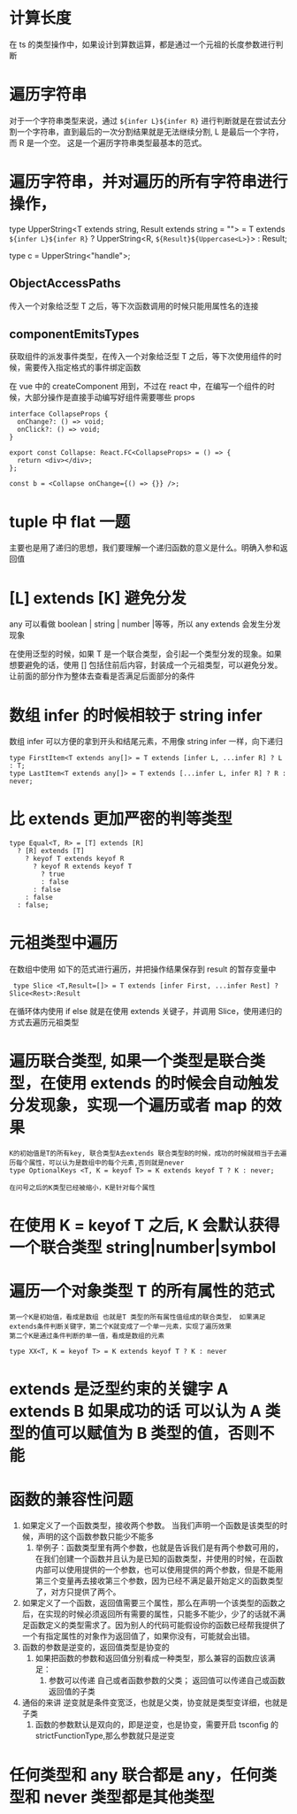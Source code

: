 # 计算长度

在 ts 的类型操作中，如果设计到算数运算，都是通过一个元祖的长度参数进行判断

# 遍历字符串

对于一个字符串类型来说，通过 `${infer L}${infer R}` 进行判断就是在尝试去分割一个字符串，直到最后的一次分割结果就是无法继续分割, L 是最后一个字符，而 R 是一个空。 这是一个遍历字符串类型最基本的范式。

# 遍历字符串，并对遍历的所有字符串进行操作，

type UpperString<T extends string, Result extends string = ""> = T extends `${infer L}${infer R}`
? UpperString<R, `${Result}${Uppercase<L>}`>
: Result;

type c = UpperString<"handle">;

## ObjectAccessPaths

传入一个对象给泛型 T 之后，等下次函数调用的时候只能用属性名的连接

## componentEmitsTypes

获取组件的派发事件类型，在传入一个对象给泛型 T 之后，等下次使用组件的时候，需要传入指定格式的事件绑定函数

在 vue 中的 createComponent 用到，不过在 react 中，在编写一个组件的时候，大部分操作是直接手动编写好组件需要哪些 props

```
interface CollapseProps {
  onChange?: () => void;
  onClick?: () => void;
}

export const Collapse: React.FC<CollapseProps> = () => {
  return <div></div>;
};

const b = <Collapse onChange={() => {}} />;
```

# tuple 中 flat 一题

主要也是用了递归的思想，我们要理解一个递归函数的意义是什么。明确入参和返回值

# [L] extends [K] 避免分发

any 可以看做 boolean | string | number |等等，所以 any extends 会发生分发现象

在使用泛型的时候，如果 T 是一个联合类型，会引起一个类型分发的现象。如果想要避免的话，使用 [] 包括住前后内容，封装成一个元祖类型，可以避免分发。让前面的部分作为整体去查看是否满足后面部分的条件

# 数组 infer 的时候相较于 string infer

数组 infer 可以方便的拿到开头和结尾元素，不用像 string infer 一样，向下递归

```
type FirstItem<T extends any[]> = T extends [infer L, ...infer R] ? L : T;
type LastItem<T extends any[]> = T extends [...infer L, infer R] ? R : never;
```

# 比 extends 更加严密的判等类型

```
type Equal<T, R> = [T] extends [R]
  ? [R] extends [T]
    ? keyof T extends keyof R
      ? keyof R extends keyof T
        ? true
        : false
      : false
    : false
  : false;
```

# 元祖类型中遍历

在数组中使用 如下的范式进行遍历，并把操作结果保存到 result 的暂存变量中

```
 type Slice <T,Result=[]> = T extends [infer First, ...infer Rest] ? Slice<Rest>:Result
```

在循环体内使用 if else 就是在使用 extends 关键子，并调用 Slice，使用递归的方式去遍历元祖类型

# 遍历联合类型, 如果一个类型是联合类型，在使用 extends 的时候会自动触发分发现象，实现一个遍历或者 map 的效果

```
K的初始值是T的所有key, 联合类型A去extends 联合类型B的时候，成功的时候就相当于去遍历每个属性，可以认为是数组中的每个元素,否则就是never
type OptionalKeys <T, K = keyof T> = K extends keyof T ? K : never;

在问号之后的K类型已经被缩小，K是针对每个属性
```

# 在使用 K = keyof T 之后, K 会默认获得一个联合类型 string|number|symbol

# 遍历一个对象类型 T 的所有属性的范式

```
第一个K是初始值，看成是数组 也就是T 类型的所有属性值组成的联合类型， 如果满足extends条件判断关键字，第二个K就变成了一个单一元素，实现了遍历效果
第二个K是通过条件判断的单一值，看成是数组的元素

type XX<T, K = keyof T> = K extends keyof T ? K : never

```

# extends 是泛型约束的关键字 A extends B 如果成功的话 可以认为 A 类型的值可以赋值为 B 类型的值，否则不能

# 函数的兼容性问题

1. 如果定义了一个函数类型，接收两个参数。 当我们声明一个函数是该类型的时候，声明的这个函数参数只能少不能多
   1. 举例子：函数类型里有两个参数，也就是告诉我们是有两个参数可用的，在我们创建一个函数并且认为是已知的函数类型，并使用的时候，在函数内部可以使用提供的一个参数，也可以使用提供的两个参数，但是不能用第三个变量再去接收第三个参数，因为已经不满足最开始定义的函数类型了，对方只提供了两个。
2. 如果定义了一个函数，返回值需要三个属性，那么在声明一个该类型的函数之后，在实现的时候必须返回所有需要的属性，只能多不能少，少了的话就不满足函数定义的类型需求了。因为别人的代码可能假设你的函数已经帮我提供了一个有指定属性的对象作为返回值了，如果你没有，可能就会出错。
3. 函数的参数是逆变的，返回值类型是协变的
   1. 如果把函数的参数和返回值分别看成一种类型，那么兼容的函数应该满足：
      1. 参数可以传递 自己或者函数参数的父类； 返回值可以传递自己或函数返回值的子类
4. 通俗的来讲 逆变就是条件变宽泛，也就是父类，协变就是类型变详细，也就是子类
   1. 函数的参数默认是双向的，即是逆变，也是协变，需要开启 tsconfig 的 strictFunctionType,那么参数就只是逆变

# 任何类型和 any 联合都是 any，任何类型和 never 类型都是其他类型
